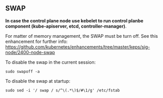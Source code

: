 ## SWAP

**In case the control plane node use kebelet to run control planbe component (kube-apiserver, etcd, controller-manager)**. 

For matter of memory management, the SWAP must be turn off. See this enhancement for further info: https://github.com/kubernetes/enhancements/tree/master/keps/sig-node/2400-node-swap

To disable the swap in the current session:
```
sudo swapoff -a
```

To disable the swap at startup:
```
sudo sed -i '/ swap / s/^\(.*\)$/#\1/g' /etc/fstab
```